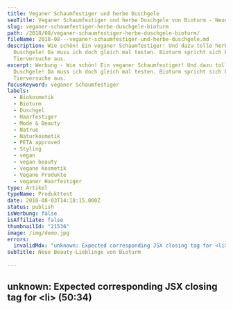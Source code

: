 ```yaml
---
title: Veganer Schaumfestiger und herbe Duschgele
seoTitle: Veganer Schaumfestiger und herbe Duschgele von Bioturm - Neue Beauty-Lieblinge
slug: veganer-schaumfestiger-herbe-duschgele-bioturm
path: /2018/08/veganer-schaumfestiger-herbe-duschgele-bioturm/
fileName: 2018-08---veganer-schaumfestiger-und-herbe-duschgele.md
description: Wie schön! Ein veganer Schaumfestiger! Und dazu tolle herbe
  Duschgele! Da muss ich doch gleich mal testen. Bioturm spricht sich klar gegen
  Tierversuche aus.
excerpt: Werbung - Wie schön! Ein veganer Schaumfestiger! Und dazu tolle herbe
  Duschgele! Da muss ich doch gleich mal testen. Bioturm spricht sich klar gegen
  Tierversuche aus.
focusKeyword: veganer Schaumfestiger
labels:
  - Biokosmetik
  - Bioturm
  - Duschgel
  - Haarfestiger
  - Mode & Beauty
  - Natrue
  - Naturkosmetik
  - PETA approved
  - Styling
  - vegan
  - vegan beauty
  - vegane Kosmetik
  - Vegane Produkte
  - veganer Haarfestiger
type: Artikel
typeName: Produkttest
date: 2018-08-03T14:18:15.000Z
status: publish
isWerbung: false
isAffiliate: false
thumbnailId: "21536"
image: /img/demo.jpg
errors:
  invalidMdx: "unknown: Expected corresponding JSX closing tag for <li> (50:34)"
subTitle: Neue Beauty-Lieblinge von Bioturm
  
---
```


## unknown: Expected corresponding JSX closing tag for &lt;li> (50:34)

<!--
_Werbung\*_

**Wisst Ihr, was ich gerne mag, wenn es so richtig heiß ist, wie im Moment?
Herbe und zugleich frische Duftnoten. Die neuen Duschgele von Bioturm sind da
eine gute Wahl für mich.**

Sie erreichten mich vor Kurzem in einem Päckchen zusammen mit dem neuen veganen
Haarfestiger. Schon seit ich vegan lebe, habe ich keinen mehr verwendet und ich
war sehr gespannt darauf, ihn auszuprobieren.

Er kommt in einer Recycling-fähigen Flasche ohne Treibgas. Was zuerst auffällt,
ist das hübsche Bioturm-Design, das ich auch schon von anderen Produkten kenne.
Der Hersteller hatte die schöne Idee, einige Flaschen und Tiegel mit Kunstwerken
zu bedrucken. Das Motiv auf der Flasche ist in diesem Fall ein polychromes
Wandmosaik aus Thailand.

## Veganer Schaumfestiger

![veganer Schaumfestiger](http://cardamonchai.com/wp-content/uploads/2018/08/43104110834_95d690bd02_z-1-400x300.jpg)

Ich habe mich für den Festiger mit leichtem Halt entschieden, es gibt auch noch
die Stufe "starker Halt". Außerdem ist auch ein veganes Haarspray neu im
Sortiment.

Vor dem Gebrauch muss man die Flasche schütteln und schon kann es losgehen. Ein
Pumphub ist für meine inzwischen nur noch Bob-langen Haare völlig ausreichend.

Der Duft ist angenehm und nicht aufdringlich. Ideal soll der Schaum besonders
für flexible Frisuren geeignet sein, also genau das Richtige für meine lockigen
Wuschelkopf. Neben Halt verspricht das Produkt außerdem Pflege. Für mehr Glanz
und Geschmeidigkeit sollen Extrakte aus Grünem Tee und Malve sorgen.

Wie bei allen Produkte von Bioturm, handelt es sich auch beim neuen
Schaumfestiger um kontrollierte Naturkosmetik. Farb- und Duftstoffe
synthetischer Herkunft, Silikone, PEG und Paraffinöl kommen darin nicht vor.

## Das hat mein Test ergeben:

Ich habe den Schaumfestiger kopfüber in meine Locken geknetet und ich finde, er
arbeitet sie schön heraus, ohne, dass sie zu gestylt wirken. Auch am Abend
fallen sie noch schön. Man muss nur ein bisschen aufpassen, dass man nicht zu
viel von dem Produkt verwendet, damit die Haare nicht beschwert werden.

![veganer Schaumfestiger](http://cardamonchai.com/wp-content/uploads/2018/08/43104109554_4d5ea7caf6_z-1-400x533.jpg)

Mein Fazit ist also auf jeden Fall positiv. Für mich ist der Schaum eine
willkommene Abwechslung zu meinem Salzwasserspray, das die Haare ja auf Dauer
sowieso etwas strohig macht. Die pflegenden Inhaltsstoffe können da auf jeden
Fall nicht schaden.

**<sub><small>Schaumfestiger (leichter Halt) - Inhaltsstoffe</small></sub>**
<small><sub>Wasser, Trinkalkohol, natürlicher Stylingkomplex, waschaktive
Aminosäure, Glycerin, Grüner Tee-Extrakt*, Malvenblüten-Extrakt*, hydrolysiertes
pflanzl. Protein, Fettsäureester auf pflanzl. Basis, Mischung nat. äth. Öle,
Zitronensäure, Natriumbenzoat, Inhaltsstoffe der nat. äth. Öle

- aus kontrolliert biologischem Anbau frei von Silikonen, synthetischen Duft-
  und Farbstoffen, PEG, Paraffinöl</sub></small>

## Die neuen Bioturm Duschgele

Was soll man zu den Duschgelen viel sagen: Mit den Düften hat Bioturm voll
meinen Geschmack getroffen. Beide Sorten erfrischen wirklich ganz toll. Sie
trocknen die Haut nicht aus und sind schön cremig.

Beide Gele enthalten Bio-Mandelmilch. Genau, wie auch das von mir getestete
[Mango-Duschgel](/2018/01/bioturm/), sind sie für häufiges Duschen gedacht und
somit perfekt für Sportler geeignet.

Im Moment kann ich gar nicht sagen, welches mein Favorit ist: Zitrone oder
Wachholder. Ich benutze sie einfach im Wechsel. Oder vielleicht einfach mal
gemischt? Immerhin die beiden Aromen zusammen ja mit anderen Grundlagen einen
weltberühmten [Longdrink](/2018/06/tom-yum-mule/). Doch ich schweife ab.

Das Zitronenduschgel duftet sommerlich und anregend. Die natürlichen
Zitrusaromen überfordern die Nase nicht und wirken auf keinen Fall zu fruchtig.

![veganer Schaumfestiger](http://cardamonchai.com/wp-content/uploads/2018/08/28884414977_24929262e6_z-1-400x300.jpg)

<small> \_\_<sub>

Wachholder ist hingegen etwas gediegener und wirkt auf mich entspannend. Der
Duft erinnert mich stark an einen Badezusatz, den ich mal eine Zeit lang
verwendet habe und sehr gerne mochte.

Vielleicht würden manche das Duschgel eher abends nach dem Sport verwenden und
die Zitronenvariante morgens vor dem Frühstück.

![veganer Schaumfestiger](http://cardamonchai.com/wp-content/uploads/2018/08/43772542812_72f23f49ef_z-1-400x300.jpg)

## Newcomer aus der Tube

Sie sind in den für den Hersteller typischen recylingfähigen Tuben abgefüllt und
kommen auch beim Versand ohne zusätzliche Umverpackung aus.

Insgesamt überzeugen mich die Bioturm Newcomer wieder sehr. Sie haben bei mir
definitiv einen Platz in der
[Ecke mit den Beauty-Lieblingen](/category/vegan-2/vegan-beauty/) verdient.

Da ich mich immer mehr mit Themen wie
[Nachhaltigkeit](/category/gesellschaft/klima-umweltschutz/), Müllvermeidung und
Umweltschutz beschäftige, habe ich persönlich mir im Anschluss an meinen Test
noch die Frage gestellt, ob es generell möglich ist, Styling-Produkte, wie
Haarspray und -Festiger in Glasflaschen zu verpacken.

## Was bringt die Zukunft?

![veganer Schaumfestiger](http://cardamonchai.com/wp-content/uploads/2018/08/42917272255_56ab253d51_z-1-400x300.jpg)

Was ich außerdem auf jeden Fall kaufen würde, sind feste Duschgele oder Seifen
in den beiden tollen Duftrichtungen. Mal sehen, was die Zukunft noch so bringt!
Ich würde mich freuen und bleibe auf jeden Fall weiter dran!

Insgesamt gefällt mir das Bioturm Konzept ziemlich gut. Alle drei Produkte aus
meinem Paket sind mit dem  _PeTA Cruelty Free And Vegan_ Label für vegane und
Tierleid-freie Waren sowie dem  _International Organic And Natural Cosmetics
Corporation_  Label für natürliche Biokosmetik ausgezeichnet.

## Klares Statement gegen Tierversuche

Gegen Tierversuche spricht sich das Unternehmen ganz klar aus. Aus diesem Grund
hat man sich gegen die Lieferung nach China entschieden. Dort sind Tierversuche
nach wie vor Vorschrift, bevor ein Produkt auf den Markt kommt.

Der Name "Bioturm" hat seinen Ursprung im Wasserturm, der sich auf dem
Firmengelände in Marienrachdorf im schönen Westerwald befindet. Der Turm steht
als Symbol für Vision, Stabilität und Schutz.

Nach ihrem Studium haben sich die beiden Töchter der Gründer Karin und Martin
Evers ihren Eltern angeschlossen. Auch sie bringen ihre Ideen und ihren
Wissensschatz in das inzwischen 15-jährige Familienunternehmen mit ein.

8.  August 2018

## Nachtrag - Statement von Bioturm zum Thema nachhaltige Verpackungen

Gestern habe ich von Bioturm eine E-Mail erhalten, über die mich sehr gefreut
habe. Lest sie am besten selbst:

<blockquote>Liebe Anne,
Du sprichst in Deinem Artikel auch das Thema Nachhaltigkeit an. Das liegt natürlich auch uns sehr am Herzen und so richten wir auch in Bezug auf unsere Rohstoffe immer unseren Fokus darauf. Es ist nur sehr schwierig, eine andere Verpackung als Plastik einzusetzen. Kunststoff stellt die hauptsächliche Verpackungsart für Kosmetikprodukte dar. In den meisten Fällen in Form von PE, PP oder einer Mischung aus beidem. Kunststoff hat den Vorteil, dass er leicht ist, flexibel und bruchsicher und sich somit für Tiegel, Tuben und Flaschenprodukte eignet. Über den Grünen Punkt kann er gut recycelt werden.
Glas ist keine gute Alternative, da hier Bruchgefahr im Bad besteht und es sehr viel schwerer beim Transport ist (der Treibstoffverbrauch bei der Fracht steigt). Auch müsste das Produkt zusätzlich vor Sonneneinstrahlung geschützt werden - Jede Flasche bräuchte also eine Faltschachtel oder müsste dunkel eingefärbt werden. Beim Transport müsste das Glas auch gut geschützt werden, was zusätzlichen Verpackungsmüll bedeuten würde.

### Eine Metallverpackung müsste auch mit Kunststoff beschichtet werden, damit man sie für Kosmetik verwenden kann. Es bestünde sonst Korrosionsgefahr. Eine solche Verpackung würde auch über den Grünen Punkt recycelt.

Bio-Kunststoff ist für uns auch keine befriedigende Alternative. Er würde auch
über den Grünen Punkt recycelt, aber er wird zum Teil aus pflanzlichen Quellen
gewonnen, die auch als Nahrungsmittel dienen können. Hierfür gehen also
Anbaugebiete verloren, die eigentlich für die Nahrungsmittelproduktion genutzt
werden könnten. Wir schauen uns nach alternativen Verpackungen um, aber diese
müssen eben auch wirklich alle wichtigen Kriterien erfüllen: das Produkt muss
fest verschließbar, möglichst leicht und vor Licht geschützt sein. Auch darf es
keine eigenen Stoffe an das Produkt abgeben. Unsere Verpackungen sind
lebensmittelecht und enthalten nachweislich keine Weichmacher. Wir können davon
ausgehen, dass hier weder Stoffe aus dem Kunststoff in das Produkt diffundieren,
noch das Produkt durch den Kunststoff diffundieren kann. Dies müsste eine neue
Verpackung natürlich auch erfüllen. Das ist also alles nicht ganz so einfach.
Wir hoffen, dass Du Verständnis dafür hast, dass wir eine Veränderung der
Verpackung erst einmal nicht umsetzen können, aber wir bleiben dran...

</blockquote>

Das klingt doch schon mal sehr gut, oder? Ich bleibe auf jeden Fall auch dran
und werde weiter berichten!

<pre> [Mehr über Bioturm erfahrt Ihr hier](/2018/01/bioturm/) </pre>

<pre> [Mehr über Naturkosmetik gibt es hier](/2018/03/vegane-kosmetik-und-naturkosmetik/) </pre>

- _Hinweis: Dieser Beitrag enthält Werbung. Der Inhalt und meine Meinung wurden
  dadurch nicht beeinflusst. Infos zum Thema Werbekennzeichnung in meinem Blog
  findet Ihr auf meiner [Transparenz-Seite](/werbung/). _

Vielen Dank an Bioturm für die freundliche Zurverfügungstellung der Produkte!
[Hier gehts zur Homepage](https://www.bioturm.de/).

-->

  